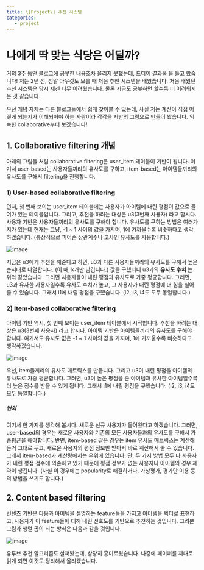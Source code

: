 ```yaml
---
title: \[Project\] 추천 시스템
categories:
   - project
---
```


# 나에게 딱 맞는 식당은 어딜까?

거의 3주 동안 블로그에 공부한 내용조차 올리지 못했는데, <a href="https://github.com/osj3474/Recommendation-system" target="_blank">드디어 결과물</a> 을 들고 왔습니다! 저는 2년 전, 정말 아무것도 모를 때 처음 추천 시스템을 배웠습니다. 처음 배웠던 추천 시스템은 당시 제겐 너무 어려웠습니다. 물론 지금도 공부하면 할수록 더 어려워지는 것 같습니다.

우선 개념 자체는 다른 블로그들에서 쉽게 찾아볼 수 있는데, 사실 저는 계산이 직접 어떻게 되는지가 이해되어야 하는 사람이라 각각을 저만의 그림으로 만들어 봤습니다. 익숙한 collaborative부터 보겠습니다!

## 1. Collaborative filtering 개념

아래의 그림들 처럼 collaborative filtering은 user_item 테이블이 기반이 됩니다. 여기서 user-based는 사용자들끼리의 유사도를 구하고, item-based는 아이템들끼리의 유사도를 구해서 filtering을 진행합니다.

### 1) User-based collaborative filtering

먼저, 첫 번째 보이는 user_item 테이블에는 사용자가 아이템에 내린 평점이 값으로 들어가 있는 테이블입니다. 그리고, 추천을 하려는 대상은 u3(3번째 사용자) 라고 합시다. 사용자 기반은 사용자들끼리의 유사도를 구해야 합니다. 유사도를 구하는 방법은 여러가지가 있는데 현재는 그냥, -1 ~ 1 사이의 값을 가지며, 1에 가까울수록 비슷하다고 생각하겠습니다. (통상적으로 피어슨 상관계수나 코사인 유사도를 사용합니다.)

![image](https://user-images.githubusercontent.com/42775225/89480561-a20aaf00-d7d0-11ea-9e11-e9c0b29d1a0b.png)

지금은 u3에게 추천을 해준다고 하면, u3과 다른 사용자들끼리의 유사도를 구해서 높은 순서대로 나열합니다. (이 때, k개만 남깁니다.) 값을 구했더니 u3과의 **유사도 수치** 는 위와 같았습니다. 그러면 사용자들이 내린 평점과 유사도로 가중 평균합니다. 그러면, u3과 유사한 사용자일수록 유사도 수치가 높고, 그 사용자가 내린 평점에 더 힘을 실어줄 수 있습니다. 그래서 i1에 내릴 평점을 구했습니다. (i2, i3, i4도 모두 동일합니다.)

### 2) Item-based collaborative filtering

아이템 기반 역시, 첫 번째 보이는 user_item 테이블에서 시작합니다. 추천을 하려는 대상은 u3(3번째 사용자) 라고 합시다. 아이템 기반은 아이템들끼리의 유사도를 구해야 합니다. 여기서도 유사도 값은 -1 ~ 1 사이의 값을 가지며, 1에 가까울수록 비슷하다고 생각하겠습니다.

![image](https://user-images.githubusercontent.com/42775225/89481568-fc0c7400-d7d2-11ea-900b-49b9f16a9f81.png)

우선, item들끼리의 유사도 매트릭스를 만듭니다. 그리고 u3이 내린 평점을 아이템의 유사도로 가중 평균합니다. 그러면, u3이 높은 평점을 준 아이템과 유사한 아이템일수록 더 높은 점수를 받을 수 있게 됩니다. 그래서 i1에 내릴 평점을 구했습니다. (i2, i3, i4도 모두 동일합니다.)

##### 번외

여기서 한 가지를 생각해 봅시다. 새로운 신규 사용자가 들어왔다고 하겠습니다. 그러면, user-based의 경우는 새로운 사용자와 기존의 모든 사용자들과의 유사도를 구해서 가중평균을 해야합니다. 반면, item-based 같은 경우는 item 유사도 매트릭스는 계산해둔거 그대로 두고, 새로운 사용자의 평점 정보만 받아서 바로 계산해서 줄 수 있습니다. 그래서 item-based가 계산량에서는 우위에 있습니다. 단, 두 가지 방법 모두 다 사용자가 내린 평점 점수에 의존하고 있기 때문에 평점 정보가 없는 사용자나 아이템의 경우 제약이 생깁니다. (사실 이 경우에는 popularity로 해결하거나, 가상평가, 평가단 이용 등의 방법을 쓰기도 합니다.)

## 2. Content based filtering

컨텐츠 기반은 다음과 아이템을 설명하는 feature들을 가지고 아이템을 벡터로 표현하고, 사용자가 이 feature들에 대해 내린 선호도를 기반으로 추천하는 것입니다. 그려본 그림과 행렬 곱이 되는 방식은 다음과 같을 것입니다.

![image](https://user-images.githubusercontent.com/42775225/89487554-c3739700-d7e0-11ea-8472-eaa6e6972cf2.png)

유투브 추천 알고리즘도 살펴봤는데, 상당히 흥미로웠습니다. 나중에 페이퍼를 제대로 읽게 되면 이것도 정리해서 올리겠습니다.
